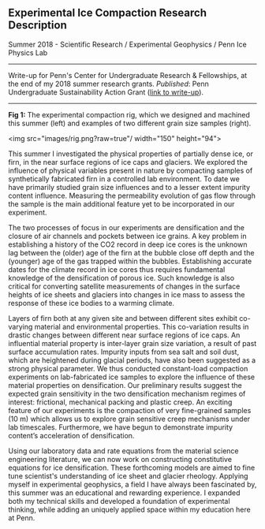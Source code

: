 ## Experimental Ice Compaction Research Description

Summer 2018 - Scientific Research / Experimental Geophysics / Penn Ice Physics Lab

---

Write-up for Penn's Center for Undergraduate Research & Fellowships, at the end of my 2018 summer research grants. *Published*: Penn Undergraduate Sustainability Action Grant ([link to write-up](https://www.curf.upenn.edu/project/furman-daniel-experimental-ice-compaction)).

---

**Fig 1:** The experimental compaction rig, which we designed and machined this summer (left) and examples of two different grain size samples (right). 

<img src="images/rig.png?raw=true"/ width="150" height="94"> 

This summer I investigated the physical properties of partially dense ice, or firn, in the near surface regions of ice caps and glaciers. We explored the influence of physical variables present in nature by compacting samples of synthetically fabricated firn in a controlled lab environment. To date we have primarily studied grain size influences and to a lesser extent impurity content influence. Measuring the permeability evolution of gas flow through the sample is the main additional feature yet to be incorporated in our experiment.

The two processes of focus in our experiments are densification and the closure of air channels and pockets between ice grains. A key problem in establishing a history of the CO2 record in deep ice cores is the unknown lag between the (older) age of the firn at the bubble close off depth and the (younger) age of the gas trapped within the bubbles.  Establishing accurate dates for the climate record in ice cores thus requires fundamental knowledge of the densification of porous ice. Such knowledge is also critical for converting satellite measurements of changes in the surface heights of ice sheets and glaciers into changes in ice mass to assess the response of these ice bodies to a warming climate.

Layers of firn both at any given site and between different sites exhibit co-varying material and environmental properties. This co-variation results in drastic changes between different near surface regions of ice caps. An influential material property is inter-layer grain size variation, a result of past surface accumulation rates. Impurity inputs from sea salt and soil dust, which are heightened during glacial periods, have also been suggested as a strong physical parameter. We thus conducted constant-load compaction experiments on lab-fabricated ice samples to explore the influence of these material properties on densification. Our preliminary results suggest the expected grain sensitivity in the two densification mechanism regimes of interest: frictional, mechanical packing and plastic creep. An exciting feature of our experiments is the compaction of very fine-grained samples (10 m) which allows us to explore grain sensitive creep mechanisms under lab timescales. Furthermore, we have begun to demonstrate impurity content’s acceleration of densification.

Using our laboratory data and rate equations from the material science engineering literature, we can now work on constructing constitutive equations for ice densification. These forthcoming models are aimed to fine tune scientist's understanding of ice sheet and glacier rheology. Applying myself in experimental geophysics, a field I have always been fascinated by, this summer was an educational and rewarding experience. I expanded both my technical skills and developed a foundation of experimental thinking, while adding an uniquely applied space within my education here at Penn.


